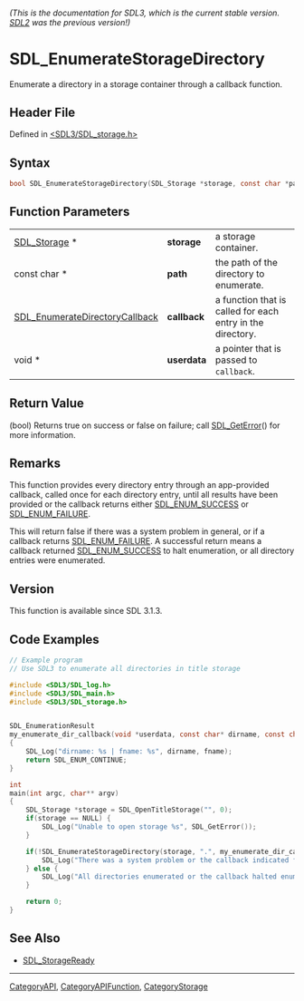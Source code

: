 ###### (This is the documentation for SDL3, which is the current stable version. [SDL2](https://wiki.libsdl.org/SDL2/) was the previous version!)
# SDL_EnumerateStorageDirectory

Enumerate a directory in a storage container through a callback function.

## Header File

Defined in [<SDL3/SDL_storage.h>](https://github.com/libsdl-org/SDL/blob/main/include/SDL3/SDL_storage.h)

## Syntax

```c
bool SDL_EnumerateStorageDirectory(SDL_Storage *storage, const char *path, SDL_EnumerateDirectoryCallback callback, void *userdata);
```

## Function Parameters

|                                                                  |              |                                                            |
| ---------------------------------------------------------------- | ------------ | ---------------------------------------------------------- |
| [SDL_Storage](SDL_Storage) *                                     | **storage**  | a storage container.                                       |
| const char *                                                     | **path**     | the path of the directory to enumerate.                    |
| [SDL_EnumerateDirectoryCallback](SDL_EnumerateDirectoryCallback) | **callback** | a function that is called for each entry in the directory. |
| void *                                                           | **userdata** | a pointer that is passed to `callback`.                    |

## Return Value

(bool) Returns true on success or false on failure; call
[SDL_GetError](SDL_GetError)() for more information.

## Remarks

This function provides every directory entry through an app-provided
callback, called once for each directory entry, until all results have been
provided or the callback returns either
[SDL_ENUM_SUCCESS](SDL_ENUM_SUCCESS) or
[SDL_ENUM_FAILURE](SDL_ENUM_FAILURE).

This will return false if there was a system problem in general, or if a
callback returns [SDL_ENUM_FAILURE](SDL_ENUM_FAILURE). A successful return
means a callback returned [SDL_ENUM_SUCCESS](SDL_ENUM_SUCCESS) to halt
enumeration, or all directory entries were enumerated.

## Version

This function is available since SDL 3.1.3.

## Code Examples

```c
// Example program
// Use SDL3 to enumerate all directories in title storage

#include <SDL3/SDL_log.h>
#include <SDL3/SDL_main.h>
#include <SDL3/SDL_storage.h>


SDL_EnumerationResult
my_enumerate_dir_callback(void *userdata, const char* dirname, const char* fname)
{
    SDL_Log("dirname: %s | fname: %s", dirname, fname);
    return SDL_ENUM_CONTINUE;
}

int
main(int argc, char** argv)
{
    SDL_Storage *storage = SDL_OpenTitleStorage("", 0);
    if(storage == NULL) {
        SDL_Log("Unable to open storage %s", SDL_GetError());
    }

    if(!SDL_EnumerateStorageDirectory(storage, ".", my_enumerate_dir_callback, NULL)) {
        SDL_Log("There was a system problem or the callback indicated failure.");
    } else {
        SDL_Log("All directories enumerated or the callback halted enumeration.");
    }

    return 0;
}
```

## See Also

- [SDL_StorageReady](SDL_StorageReady)

----
[CategoryAPI](CategoryAPI), [CategoryAPIFunction](CategoryAPIFunction), [CategoryStorage](CategoryStorage)

